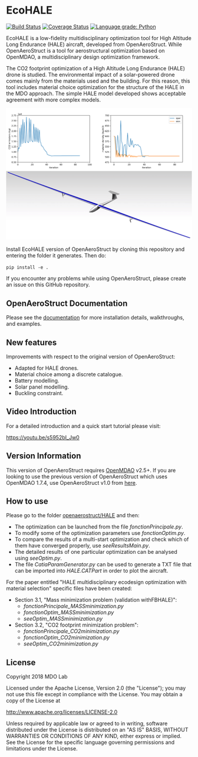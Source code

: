 EcoHALE
=======

[![Build Status](https://travis-ci.org/mdolab/OpenAeroStruct.svg?branch=master)](https://travis-ci.org/mdolab/OpenAeroStruct)
[![Coverage Status](https://coveralls.io/repos/github/mdolab/OpenAeroStruct/badge.svg?branch=master)](https://coveralls.io/github/mdolab/OpenAeroStruct?branch=master)
[![Language grade: Python](https://img.shields.io/lgtm/grade/python/g/mdolab/OpenAeroStruct.svg?logo=lgtm&logoWidth=18)](https://lgtm.com/projects/g/mdolab/OpenAeroStruct/context:python)

EcoHALE is a low-fidelity multidisciplinary optimization tool for High Altitude Long Endurance (HALE) aircraft,
developed from OpenAeroStruct. While OpenAeroStruct is a tool for aerostructural optimization based on OpenMDAO,
a multidisciplinary design optimization framework.

The CO2 footprint optimization of a High Altitude Long Endurance (HALE) drone is studied. 
The  environmental  impact of a solar-powered drone comes mainly from the materials used and the building.
For this reason, this tool includes material choice optimization for the structure of the HALE in the MDO approach. 
The simple HALE model developed shows acceptable agreement with more complex models.

![Convergence Graphs](openaerostruct/docs/convergence_graphs.png)
![CADmodel](openaerostruct/docs/CADmodel.jpg)

Install EcoHALE version of OpenAeroStruct by cloning this repository and entering the folder it generates.
Then do:

`pip install -e .`

If you encounter any problems while using OpenAeroStruct, please create an issue on this GitHub repository.

OpenAeroStruct Documentation
----------------------------

Please see the [documentation](https://mdolab.github.io/OpenAeroStruct/) for more installation details, walkthroughs, and examples.

New features
------------

Improvements with respect to the original version of OpenAeroStruct:

   * Adapted for HALE drones.
   * Material choice among a discrete catalogue.
   * Battery modelling.
   * Solar panel modelling.
   * Buckling constraint.

Video Introduction
------------------

For a detailed introduction and a quick start tutorial please visit:

   https://youtu.be/s5952bI_Jw0

Version Information
-------------------

This version of OpenAeroStruct requires [OpenMDAO](https://github.com/OpenMDAO/openmdao) v2.5+.
If you are looking to use the previous version of OpenAeroStruct which uses OpenMDAO 1.7.4, use OpenAeroStruct v1.0 from [here](https://github.com/mdolab/OpenAeroStruct/releases).

How to use
----------

Please go to the folder [openaerostruct/HALE](https://github.com/mid2SUPAERO/ecoHALE/tree/dowloadEcohale/openaerostruct/HALE) and then:

   * The optimization can be launched from the file *fonctionPrincipale.py*. 
   * To modify some of the optimization parameters use *fonctionOptim.py*.
   * To compare the results of a multi-start optimization and check which of them have converged properly, use *seeResultsMain.py*.
   * The detailed results of one particular optimization can be analysed using *seeOptim.py*.
   * The file *CatiaParamGenerator.py* can be used to generate a TXT file that can be imported into *HALE.CATPart* in order to plot the aircraft.

For the paper entitled "HALE multidisciplinary ecodesign optimization with material selection" specific files have been created:

   * Section 3.1, "Mass minimization problem (validation withFBHALE)": 
     * *fonctionPrincipale_MASSminimization.py*
     * *fonctionOptim_MASSminimization.py*
     * *seeOptim_MASSminimization.py*
   * Section 3.2, "CO2 footprint minimization problem": 
     * *fonctionPrincipale_CO2minimization.py*
     * *fonctionOptim_CO2minimization.py*
     * *seeOptim_CO2minimization.py*
	
License
-------
Copyright 2018 MDO Lab

Licensed under the Apache License, Version 2.0 (the "License");
you may not use this file except in compliance with the License.
You may obtain a copy of the License at

   http://www.apache.org/licenses/LICENSE-2.0

Unless required by applicable law or agreed to in writing, software
distributed under the License is distributed on an "AS IS" BASIS,
WITHOUT WARRANTIES OR CONDITIONS OF ANY KIND, either express or implied.
See the License for the specific language governing permissions and
limitations under the License.